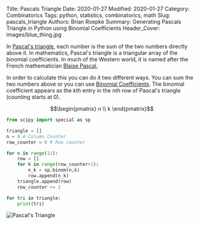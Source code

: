 Title: Pascals Triangle
Date: 2020-01-27
Modified: 2020-01-27
Category: Combinatorics
Tags: python, statistics, combinatorics, math
Slug: pascals_triangle
Authors: Brian Roepke
Summary: Generating Pascals Triangle in Python using Binomial Coefficients
Header_Cover: images/blue_thing.jpg


In [Pascal's triangle](https://en.wikipedia.org/wiki/Pascal%27s_triangle), each number is the sum of the two numbers directly above it. In mathematics, Pascal's triangle is a triangular array of the binomial coefficients. In much of the Western world, it is named after the French mathematician [Blaise Pascal](https://en.wikipedia.org/wiki/Blaise_Pascal),

In order to calculate this you can do it two different ways.  You can sum the two numbers above or you can use [Binomial Coefficients](https://en.wikipedia.org/wiki/Binomial_coefficient). The binomial coefficient appears as the _kth_ entry in the _nth_ row of Pascal's triangle (counting starts at 0).

$$\begin{pmatrix} n \\ k \end{pmatrix}$$

```python
from scipy import special as sp

triangle = []
n = 0 # Column Counter
row_counter = 0 # Row counter

for n in range(11):
    row = []
    for k in range(row_counter+1):
        n_k = sp.binom(n,k)
        row.append(n_k)
    triangle.append(row)
    row_counter += 1

for tri in triangle:
    print(tri)
```

![Pascal's Triangle](images/pascals.gif)
